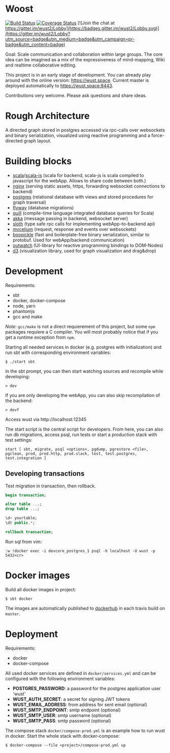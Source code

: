 # Woost
[![Build Status](https://travis-ci.org/woost/wust2.svg?branch=master)](https://travis-ci.org/woost/wust2)
[![Coverage Status](https://coveralls.io/repos/github/woost/wust2/badge.svg)](https://coveralls.io/github/woost/wust2)
[![Join the chat at https://gitter.im/wust2/Lobby](https://badges.gitter.im/wust2/Lobby.svg)](https://gitter.im/wust2/Lobby?utm_source=badge&utm_medium=badge&utm_campaign=pr-badge&utm_content=badge)

Goal: Scale communication and collaboration within large groups.
The core idea can be imagined as a mix of the expressiveness of mind-mapping, Wiki and realtime collaborative editing.

This project is in an early stage of development. You can already play around with the online version: https://wust.space. Current master is deployed automatically to https://wust.space:8443.

Contributions very welcome. Please ask questions and share ideas.

# Rough Architecture
A directed graph stored in postgres accessed via rpc-calls over websockets and binary serialization, visualized using reactive programming and a force-directed graph layout.

# Building blocks
* [scala](https://github.com/scala/scala)/[scala-js](https://github.com/scala-js/scala-js) (scala for backend, scala-js is scala compiled to javascript for the webApp. Allows to share code between both.)
* [nginx](https://github.com/nginx/nginx) (serving static assets, https, forwarding websocket connections to backend)
* [postgres](https://github.com/postgres/postgres) (relational database with views and stored procedures for graph traversal)
* [flyway](https://github.com/flyway/flyway) (database migrations)
* [quill](https://github.com/getquill/quill) (compile-time language integrated database queries for Scala)
* [akka](https://github.com/akka/akka) (message passing in backend, websocket server)
* [sloth](https://github.com/cornerman/sloth) (type safe rpc calls for implementing webApp-to-backend api)
* [mycelium](https://github.com/cornerman/mycelium) (request, response and events over websockets)
* [boopickle](https://github.com/suzaku-io/boopickle) (fast and boilerplate-free binary serialization, similar to protobuf. Used for webApp/backend communication)
* [outwatch](https://github.com/outwatch/outwatch) (UI-library for reactive programming bindings to DOM-Nodes)
* [d3](https://github.com/d3/d3) (visualization library, used for graph visualization and drag&drop)

# Development
Requirements:
* sbt
* docker, docker-compose
* node, yarn
* phantomjs
* gcc and make

_Note:_ `gcc/make` is not a direct requierement of this project, but some `npm` packages requiere a C compiler. You will most probably notice that if you get a runtime exception from `npm`.

Starting all needed services in docker (e.g. postgres with initialization) and run sbt with corresponding environment variables:
```
$ ./start sbt
```

In the sbt prompt, you can then start watching sources and recompile while developing:
```
> dev
```

If you are only developing the webApp, you can also skip recompilation of the backend:
```
> devf
```

Access wust via http://localhost:12345

The start script is the central script for developers.
From here, you can also run db migrations, access psql, run tests or start a production stack with test settings:
```
start [ sbt, migrate, psql <options>, pgdump, pgrestore <file>, pgclean, prod, prod.http, prod.slack, test, test.postgres, test.integration ]
```

## Developing transactions

Test migration in transaction, then rollback.
```sql
begin transaction;

alter table ...;
drop table ...;

\d+ yourtable;
\dt public.*;

rollback transaction;
```

Run sql from vim:
```vimscript
:w !docker exec -i devcore_postgres_1 psql -h localhost -U wust -p 5432<cr>
```

# Docker images
Build all docker images in project:
```
$ sbt docker
```

The images are automatically published to [dockerhub](https://hub.docker.com/r/woost/) in each travis build on `master`.

# Deployment
Requirements:
* docker
* docker-compose

All used docker services are defined in `docker/services.yml` and can be configured with the following environment variables:
* **POSTGRES_PASSWORD**: a password for the postgres application user 'wust'
* **WUST_AUTH_SECRET**: a secret for signing JWT tokens
* **WUST_EMAIL_ADDRESS**: from address for sent email (optional)
* **WUST_SMTP_ENDPOINT**: smtp endpoint (optional)
* **WUST_SMTP_USER**: smtp username (optional)
* **WUST_SMTP_PASS**: smtp password (optional)

The compose stack `docker/compose-prod.yml` is an example how to run wust in docker. Start the whole stack with docker-compose:
```
$ docker-compose --file <project>/compose-prod.yml up
```
